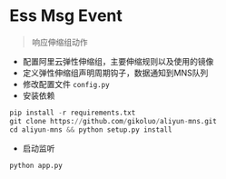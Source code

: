 # Ess Msg Event
> 响应伸缩组动作


- 配置阿里云弹性伸缩组，主要伸缩规则以及使用的镜像
- 定义弹性伸缩组声明周期钩子，数据通知到MNS队列
- 修改配置文件 `config.py`
- 安装依赖
```python
pip install -r requirements.txt
git clone https://github.com/gikoluo/aliyun-mns.git
cd aliyun-mns && python setup.py install
```
- 启动监听
```python
python app.py

```